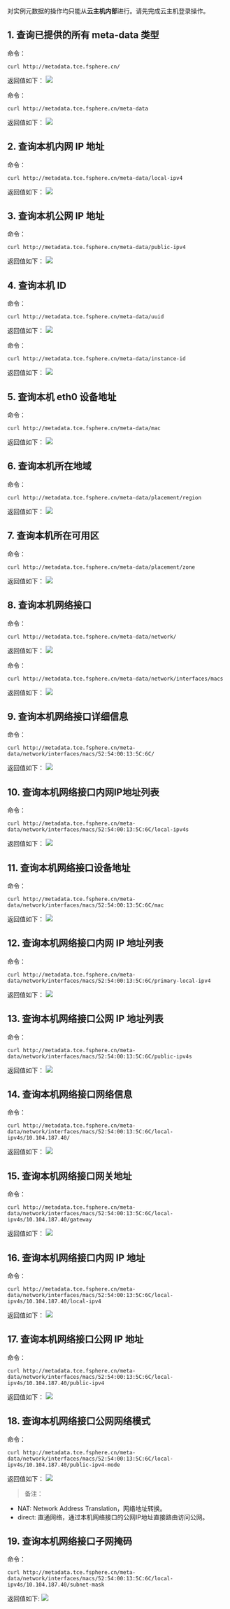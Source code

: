 对实例元数据的操作均只能从**云主机内部**进行。请先完成云主机登录操作。

## 1. 查询已提供的所有 meta-data 类型
命令：
```
curl http://metadata.tce.fsphere.cn/
```
返回值如下：
 ![](http://imgcache.tce.fsphere.cn/static/mc.qcloudimg.com/static/img/16ca44e2a77f6204637d41c58106bae0/1.1.jpg)

命令：
```
curl http://metadata.tce.fsphere.cn/meta-data
```
返回值如下：
 ![](http://imgcache.tce.fsphere.cn/static/mc.qcloudimg.com/static/img/98f7dfb2b963302179d14b380c337908/1.2.jpg)

## 2. 查询本机内网 IP 地址
命令：
```
curl http://metadata.tce.fsphere.cn/meta-data/local-ipv4
```
返回值如下：
 ![](http://imgcache.tce.fsphere.cn/static/mc.qcloudimg.com/static/img/29c8b724f9b0dd013791b76b392b8515/2.jpg)

## 3. 查询本机公网 IP 地址
命令：
```
curl http://metadata.tce.fsphere.cn/meta-data/public-ipv4
```
返回值如下：
 ![](http://imgcache.tce.fsphere.cn/static/mc.qcloudimg.com/static/img/479e61f940d534c3a8a3c47ab51e40d1/3.jpg)

## 4. 查询本机 ID
命令：
```
curl http://metadata.tce.fsphere.cn/meta-data/uuid
```
返回值如下：
 ![](http://imgcache.tce.fsphere.cn/static/mc.qcloudimg.com/static/img/ab13becde6cecd9aa20ecaadf1531b51/4.1.jpg)

命令：
```
curl http://metadata.tce.fsphere.cn/meta-data/instance-id
```
返回值如下：
 ![](http://imgcache.tce.fsphere.cn/static/mc.qcloudimg.com/static/img/f97d021073490943bedb3b1b7bc592a3/4.2.jpg)

## 5. 查询本机 eth0 设备地址
命令：
```
curl http://metadata.tce.fsphere.cn/meta-data/mac
```
返回值如下：
 ![](http://imgcache.tce.fsphere.cn/static/mc.qcloudimg.com/static/img/18a9525df29eba8a14e996cfae870171/5.jpg)

## 6. 查询本机所在地域
命令：
```
curl http://metadata.tce.fsphere.cn/meta-data/placement/region
```
返回值如下：
 ![](http://imgcache.tce.fsphere.cn/static/mc.qcloudimg.com/static/img/6dffc561829ea2bfdb911f1642d8f27b/6.jpg)

## 7. 查询本机所在可用区
命令：
```
curl http://metadata.tce.fsphere.cn/meta-data/placement/zone
```
返回值如下：
 ![](http://imgcache.tce.fsphere.cn/static/mc.qcloudimg.com/static/img/50ff964c9ced130937b4da50f3d3be80/7.jpg)

## 8. 查询本机网络接口
命令：
```
curl http://metadata.tce.fsphere.cn/meta-data/network/
```
返回值如下：
 ![](http://imgcache.tce.fsphere.cn/static/mc.qcloudimg.com/static/img/ca12b20583f602d75a541d1a43452c2d/8.1.jpg)

命令：
```
curl http://metadata.tce.fsphere.cn/meta-data/network/interfaces/macs
```
返回值如下：
 ![](http://imgcache.tce.fsphere.cn/static/mc.qcloudimg.com/static/img/ced32a2fee5e5282cd038d4034fb11a0/8.2.jpg)

## 9. 查询本机网络接口详细信息
命令：
```
curl http://metadata.tce.fsphere.cn/meta-data/network/interfaces/macs/52:54:00:13:5C:6C/
```
返回值如下：
 ![](http://imgcache.tce.fsphere.cn/static/mc.qcloudimg.com/static/img/4ee3cd5e1bcba00e846282aab4e352a0/9.jpg)

## 10. 查询本机网络接口内网IP地址列表
命令：
```
curl http://metadata.tce.fsphere.cn/meta-data/network/interfaces/macs/52:54:00:13:5C:6C/local-ipv4s
```
返回值如下：
 ![](http://imgcache.tce.fsphere.cn/static/mc.qcloudimg.com/static/img/8a7e0b0e41a65b683f2f530131a45d07/10.jpg)

## 11. 查询本机网络接口设备地址
命令：
```
curl http://metadata.tce.fsphere.cn/meta-data/network/interfaces/macs/52:54:00:13:5C:6C/mac
```
返回值如下：
 ![](http://imgcache.tce.fsphere.cn/static/mc.qcloudimg.com/static/img/0627af2fbc1aada52f5821f92d200f44/11.jpg)

## 12. 查询本机网络接口内网 IP 地址列表
命令：
```
curl http://metadata.tce.fsphere.cn/meta-data/network/interfaces/macs/52:54:00:13:5C:6C/primary-local-ipv4
```
返回值如下：
![](http://imgcache.tce.fsphere.cn/static/mc.qcloudimg.com/static/img/5458ecf47ec14ba9151e95d7eaa2efd4/12.jpg)

## 13. 查询本机网络接口公网 IP 地址列表
命令：
```
curl http://metadata.tce.fsphere.cn/meta-data/network/interfaces/macs/52:54:00:13:5C:6C/public-ipv4s
```
返回值如下：
![](http://imgcache.tce.fsphere.cn/static/mc.qcloudimg.com/static/img/19fa044afd25b8714b38312c7b3eef6c/13.jpg)

## 14. 查询本机网络接口网络信息
命令：
```
curl http://metadata.tce.fsphere.cn/meta-data/network/interfaces/macs/52:54:00:13:5C:6C/local-ipv4s/10.104.187.40/
```
返回值如下：
 ![](http://imgcache.tce.fsphere.cn/static/mc.qcloudimg.com/static/img/5c0b23aa98661c533b2ee9cfae3a79cd/14.jpg)

## 15. 查询本机网络接口网关地址
命令：
```
curl http://metadata.tce.fsphere.cn/meta-data/network/interfaces/macs/52:54:00:13:5C:6C/local-ipv4s/10.104.187.40/gateway
```
返回值如下：
 ![](http://imgcache.tce.fsphere.cn/static/mc.qcloudimg.com/static/img/d297cd00f025c845111a50ee9874612d/15.jpg)

## 16. 查询本机网络接口内网 IP 地址
命令：
```
curl http://metadata.tce.fsphere.cn/meta-data/network/interfaces/macs/52:54:00:13:5C:6C/local-ipv4s/10.104.187.40/local-ipv4
```
返回值如下：
 ![](http://imgcache.tce.fsphere.cn/static/mc.qcloudimg.com/static/img/24470fccb042eb877763a03100da8a10/16.jpg)

## 17. 查询本机网络接口公网 IP 地址
命令：
```
curl http://metadata.tce.fsphere.cn/meta-data/network/interfaces/macs/52:54:00:13:5C:6C/local-ipv4s/10.104.187.40/public-ipv4
```
返回值如下：
 ![](http://imgcache.tce.fsphere.cn/static/mc.qcloudimg.com/static/img/c0344e7c89ab0643884d8ac2b859711b/17.jpg)

## 18. 查询本机网络接口公网网络模式
命令：
```
curl http://metadata.tce.fsphere.cn/meta-data/network/interfaces/macs/52:54:00:13:5C:6C/local-ipv4s/10.104.187.40/public-ipv4-mode
```
返回值如下：
 ![](http://imgcache.tce.fsphere.cn/static/mc.qcloudimg.com/static/img/115617733703e99602627bb3ce1f32cc/18.jpg)

> 备注：
- NAT: Network Address Translation，网络地址转换。
- direct: 直通网络，通过本机网络接口的公网IP地址直接路由访问公网。

## 19. 查询本机网络接口子网掩码
命令：
```
curl http://metadata.tce.fsphere.cn/meta-data/network/interfaces/macs/52:54:00:13:5C:6C/local-ipv4s/10.104.187.40/subnet-mask
```
返回值如下:
 ![](http://imgcache.tce.fsphere.cn/static/mc.qcloudimg.com/static/img/ca9589a75e2a04859e3004e4b72ee967/19.jpg)




